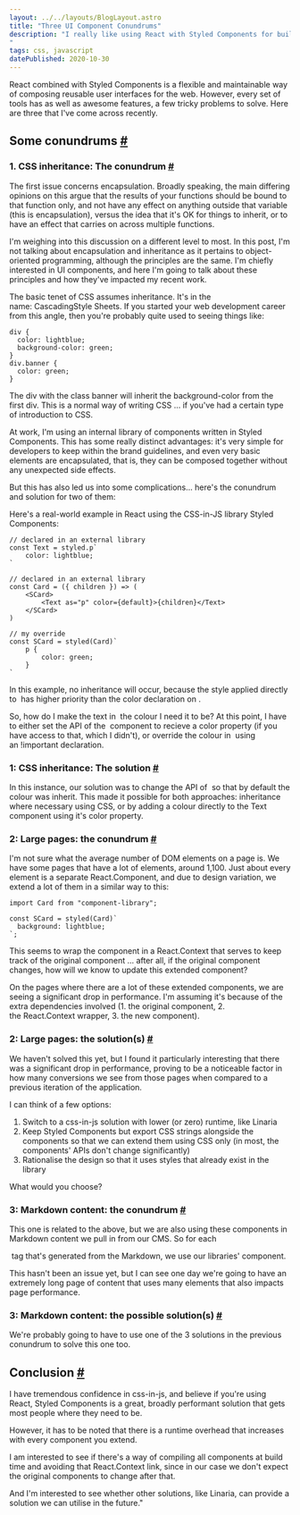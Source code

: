```yaml
---
layout: ../../layouts/BlogLayout.astro
title: "Three UI Component Conundrums"
description: "I really like using React with Styled Components for building effective user interfaces. However I have recently come across three conundrums to solve.
"
tags: css, javascript
datePublished: 2020-10-30
---
```

React combined with Styled Components is a flexible and maintainable way of composing reusable user interfaces for the web. However, every set of tools has as well as awesome features, a few tricky problems to solve. Here are three that I've come across recently.

## Some conundrums [#](https://deliciousreverie.co.uk/posts/three-ui-component-conundrums/#some-conundrums)

### 1\. CSS inheritance: The conundrum [#](https://deliciousreverie.co.uk/posts/three-ui-component-conundrums/#1.-css-inheritance:-the-conundrum)

The first issue concerns encapsulation. Broadly speaking, the main differing opinions on this argue that the results of your functions should be bound to that function only, and not have any effect on anything outside that variable (this is encapsulation), versus the idea that it's OK for things to inherit, or to have an effect that carries on across multiple functions.

I'm weighing into this discussion on a different level to most. In this post, I'm not talking about encapsulation and inheritance as it pertains to object-oriented programming, although the principles are the same. I'm chiefly interested in UI components, and here I'm going to talk about these principles and how they've impacted my recent work.

The basic tenet of CSS assumes inheritance. It's in the name: CascadingStyle Sheets. If you started your web development career from this angle, then you're probably quite used to seeing things like:

```
div {
  color: lightblue;
  background-color: green;
}
div.banner {
  color: green;
}
```

The div with the class banner will inherit the background-color from the first div. This is a normal way of writing CSS ... if you've had a certain type of introduction to CSS.

At work, I'm using an internal library of components written in Styled Components. This has some really distinct advantages: it's very simple for developers to keep within the brand guidelines, and even very basic elements are encapsulated, that is, they can be composed together without any unexpected side effects.

But this has also led us into some complications... here's the conundrum and solution for two of them:

Here's a real-world example in React using the CSS-in-JS library Styled Components:

```
// declared in an external library
const Text = styled.p`
    color: lightblue;
`

// declared in an external library
const Card = ({ children }) => (
    <SCard>
        <Text as="p" color={default}>{children}</Text>
    </SCard>
)

// my override
const SCard = styled(Card)`
    p {
        color: green;
    }
`
```

In this example, no inheritance will occur, because the style applied directly to <Text/> has higher priority than the color declaration on <SCard/>.

So, how do I make the text in <SCard/> the colour I need it to be? At this point, I have to either set the API of the <Text/> component to recieve a color property (if you have access to that, which I didn't), or override the colour in <SCard/> using an !important declaration.

### 1: CSS inheritance: The solution [#](https://deliciousreverie.co.uk/posts/three-ui-component-conundrums/#1:-css-inheritance:-the-solution)

In this instance, our solution was to change the API of <Text /> so that by default the colour was inherit. This made it possible for both approaches: inheritance where necessary using CSS, or by adding a colour directly to the Text component using it's color property.

### 2: Large pages: the conundrum [#](https://deliciousreverie.co.uk/posts/three-ui-component-conundrums/#2:-large-pages:-the-conundrum)

I'm not sure what the average number of DOM elements on a page is. We have some pages that have a lot of elements, around 1,100. Just about every element is a separate React.Component, and due to design variation, we extend a lot of them in a similar way to this:

```
import Card from "component-library";

const SCard = styled(Card)`
  background: lightblue;
`;
```

This seems to wrap the component in a React.Context that serves to keep track of the original component ... after all, if the original component changes, how will we know to update this extended component?

On the pages where there are a lot of these extended components, we are seeing a significant drop in performance. I'm assuming it's because of the extra dependencies involved (1. the original component, 2. the React.Context wrapper, 3. the new component).

### 2: Large pages: the solution(s) [#](https://deliciousreverie.co.uk/posts/three-ui-component-conundrums/#2:-large-pages:-the-solution(s))

We haven't solved this yet, but I found it particularly interesting that there was a significant drop in performance, proving to be a noticeable factor in how many conversions we see from those pages when compared to a previous iteration of the application.

I can think of a few options:

1.  Switch to a css-in-js solution with lower (or zero) runtime, like Linaria
2.  Keep Styled Components but export CSS strings alongside the components so that we can extend them using CSS only (in most, the components' APIs don't change significantly)
3.  Rationalise the design so that it uses styles that already exist in the library

What would you choose?

### 3: Markdown content: the conundrum [#](https://deliciousreverie.co.uk/posts/three-ui-component-conundrums/#3:-markdown-content:-the-conundrum)

This one is related to the above, but we are also using these components in Markdown content we pull in from our CMS. So for each <p> tag that's generated from the Markdown, we use our libraries' <Text />component.

This hasn't been an issue yet, but I can see one day we're going to have an extremely long page of content that uses many elements that also impacts page performance.

### 3: Markdown content: the possible solution(s) [#](https://deliciousreverie.co.uk/posts/three-ui-component-conundrums/#3:-markdown-content:-the-possible-solution(s))

We're probably going to have to use one of the 3 solutions in the previous conundrum to solve this one too.

## Conclusion [#](https://deliciousreverie.co.uk/posts/three-ui-component-conundrums/#conclusion)

I have tremendous confidence in css-in-js, and believe if you're using React, Styled Components is a great, broadly performant solution that gets most people where they need to be.

However, it has to be noted that there is a runtime overhead that increases with every component you extend.

I am interested to see if there's a way of compiling all components at build time and avoiding that React.Context link, since in our case we don't expect the original components to change after that.

And I'm interested to see whether other solutions, like Linaria, can provide a solution we can utilise in the future."